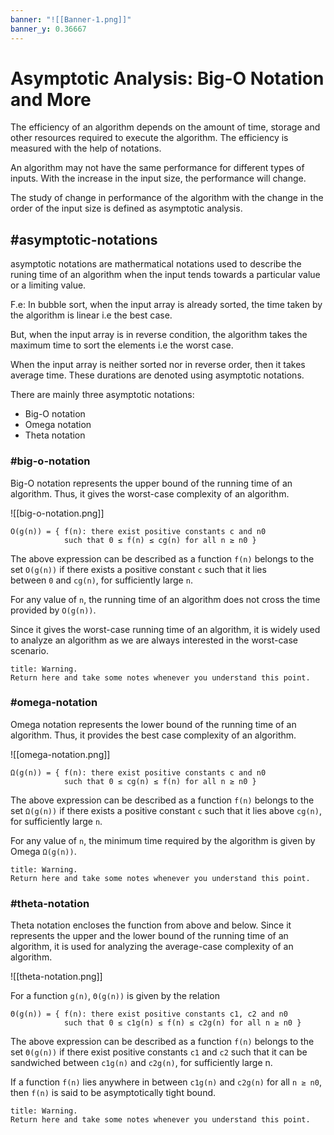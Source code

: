 ```yaml
---
banner: "![[Banner-1.png]]"
banner_y: 0.36667
---
```


# Asymptotic Analysis: Big-O Notation and More

The efficiency of an algorithm depends on the amount of time, storage and other resources required to execute the algorithm. The efficiency is measured with the help of notations.

An algorithm may not have the same performance for different types of inputs. With the increase in the input size, the performance will change.

The study of change in performance of the algorithm with the change in the order of the input size is defined as asymptotic analysis.

## #asymptotic-notations

asymptotic notations are mathermatical notations used to describe the runing time of an algorithm when the input tends towards a particular value or a limiting value.

F.e: In bubble sort, when the input array is already sorted, the time taken by the algorithm is linear i.e the best case.

But, when the input array is in reverse condition, the algorithm takes the maximum time to sort the elements i.e the worst case.

When the input array is neither sorted nor in reverse order, then it takes average time. These durations are denoted using asymptotic notations.

There are mainly three asymptotic notations:

-   Big-O notation
-   Omega notation
-   Theta notation

### #big-o-notation

Big-O notation represents the upper bound of the running time of an algorithm. Thus, it gives the worst-case complexity of an algorithm.

![[big-o-notation.png]]

```
O(g(n)) = { f(n): there exist positive constants c and n0
            such that 0 ≤ f(n) ≤ cg(n) for all n ≥ n0 }
```

The above expression can be described as a function `f(n)` belongs to the set `O(g(n))` if there exists a positive constant `c` such that it lies between `0` and `cg(n)`, for sufficiently large `n`.

For any value of `n`, the running time of an algorithm does not cross the time provided by `O(g(n))`.

Since it gives the worst-case running time of an algorithm, it is widely used to analyze an algorithm as we are always interested in the worst-case scenario.

```ad-warning
title: Warning.
Return here and take some notes whenever you understand this point.
```

### #omega-notation

Omega notation represents the lower bound of the running time of an algorithm. Thus, it provides the best case complexity of an algorithm.

![[omega-notation.png]]

```
Ω(g(n)) = { f(n): there exist positive constants c and n0 
            such that 0 ≤ cg(n) ≤ f(n) for all n ≥ n0 }
```

The above expression can be described as a function `f(n)` belongs to the set `Ω(g(n))` if there exists a positive constant `c` such that it lies above `cg(n)`, for sufficiently large `n`.

For any value of `n`, the minimum time required by the algorithm is given by Omega `Ω(g(n))`.

```ad-warning
title: Warning.
Return here and take some notes whenever you understand this point.
```

### #theta-notation

Theta notation encloses the function from above and below. Since it represents the upper and the lower bound of the running time of an algorithm, it is used for analyzing the average-case complexity of an algorithm.

![[theta-notation.png]]

For a function `g(n)`, `Θ(g(n))` is given by the relation
```
Θ(g(n)) = { f(n): there exist positive constants c1, c2 and n0
            such that 0 ≤ c1g(n) ≤ f(n) ≤ c2g(n) for all n ≥ n0 }
```

The above expression can be described as a function `f(n)` belongs to the set `Θ(g(n))` if there exist positive constants `c1` and `c2` such that it can be sandwiched between `c1g(n)` and `c2g(n)`, for sufficiently large n.

If a function `f(n)` lies anywhere in between `c1g(n)` and `c2g(n)` for all `n ≥ n0`, then `f(n)` is said to be asymptotically tight bound.

```ad-warning
title: Warning.
Return here and take some notes whenever you understand this point.
```

